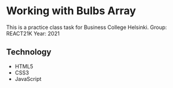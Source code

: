 # Working with Bulbs Array

This is a practice class task for Business College Helsinki.
Group: REACT21K
Year: 2021

## Technology

- HTML5
- CSS3
- JavaScript
